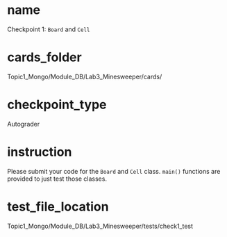 # name
Checkpoint 1: `Board` and `Cell`  

# cards_folder
Topic1_Mongo/Module_DB/Lab3_Minesweeper/cards/

# checkpoint_type
Autograder

# instruction
Please submit your code for the `Board` and `Cell` class. `main()` functions are provided to just test those classes. 

# test_file_location
Topic1_Mongo/Module_DB/Lab3_Minesweeper/tests/check1_test